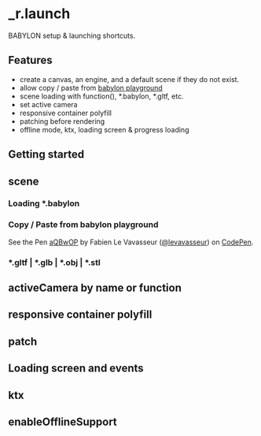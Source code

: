 # _r.launch
BABYLON setup & launching shortcuts.

## Features
* create a canvas, an engine, and a default scene if they do not exist.
* allow copy / paste from [babylon playground ](https://www.babylonjs-playground.com/)
* scene loading with function(), *.babylon, *.gltf, etc.
* set active camera 
* responsive container polyfill
* patching before rendering
* offline mode, ktx, loading screen & progress loading

## Getting started

## scene

### Loading *.babylon

<script async src="https://jsfiddle.net/ryz6j5hv/1/embed/"></script>

### Copy / Paste from babylon playground

<p data-height="300" data-theme-id="14185" data-slug-hash="aQBwOP" data-default-tab="html,result" data-user="levavasseur" data-pen-title="aQBwOP" class="codepen">See the Pen <a href="https://codepen.io/levavasseur/pen/aQBwOP/">aQBwOP</a> by Fabien Le Vavasseur (<a href="https://codepen.io/levavasseur">@levavasseur</a>) on <a href="https://codepen.io">CodePen</a>.</p>
<script async src="https://static.codepen.io/assets/embed/ei.js"></script>

### *.gltf | *.glb | *.obj | *.stl

## activeCamera by name or function

## responsive container polyfill

## patch

## Loading screen and events

## ktx

## enableOfflineSupport


